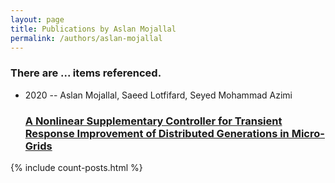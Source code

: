 ```yaml
---
layout: page
title: Publications by Aslan Mojallal
permalink: /authors/aslan-mojallal
---
```


<h3 id="number-posts">There are ... items referenced.</h3>
<ul class="post-list">
<li><span class='post-meta'>2020 -- Aslan Mojallal, Saeed Lotfifard, Seyed Mohammad Azimi</span><h3><a class='post-link' href="{{ site.baseurl }}/a-nonlinear-supplementary-controller-for-transient-response-improvement-of-distributed-generations-in-micro-grids">A Nonlinear Supplementary Controller for Transient Response Improvement of Distributed Generations in Micro-Grids</a></h3></li>

</ul>
{% include count-posts.html %}
